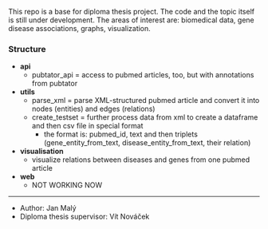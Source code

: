 This repo is a base for diploma thesis project. The code and the topic itself is still under development.
The areas of interest are: biomedical data, gene disease associations, graphs, visualization.

### Structure
- **api**
  - pubtator_api = access to pubmed articles, too, but with annotations from pubtator
- **utils**
  - parse_xml = parse XML-structured pubmed article and convert it into nodes (entities) and edges (relations)
  - create_testset = further process data from xml to create a dataframe and then csv file in special format
    - the format is: pubmed_id, text and then triplets (gene_entity_from_text, disease_entity_from_text, their relation) 
- **visualisation**
  - visualize relations between diseases and genes from one pubmed article
- **web**
  - NOT WORKING NOW


---
- Author: Jan Malý
- Diploma thesis supervisor: Vít Nováček